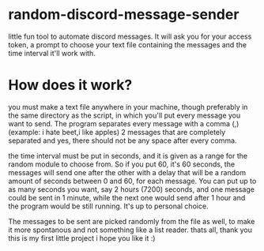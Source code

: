 # random-discord-message-sender
little fun tool to automate discord messages. It will ask you for your access token, a prompt to choose your text file containing the messages and the time interval it'll work with.

# How does it work?
you must make a text file anywhere in your machine, though preferably in the same directory as the script, in which you'll put every message you want to send. The program separates every message with a comma (,) (example: i hate beet,i like apples) 2 messages that are completely separated and yes, there should not be any space after every comma.

the time interval must be put in seconds, and it is given as a range for the random module to choose from. So if you put 60, it's 60 seconds, the messages will send one after the other with a delay that will be a random amount of seconds between 0 and 60, for each message. You can put up to as many seconds you want, say 2 hours (7200) seconds, and one message could be sent in 1 minute, while the next one would send after 1 hour and the program would be still running. It's up to personal choice.

The messages to be sent are picked randomly from the file as well, to make it more spontanous and not something like a list reader.
thats all, thank you this is my first little project i hope you like it :)
